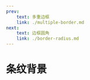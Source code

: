 ```yaml
---
prev: 
    text: 多重边框
    link: ./multiple-border.md
next: 
    text: 边框圆角
    link: ./border-radius.md
---
```


# 条纹背景
